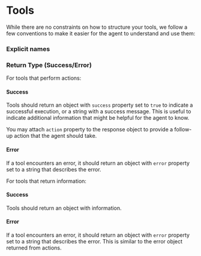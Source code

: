 # Tools

While there are no constraints on how to structure your tools, we follow a few conventions to make it easier for the agent to understand and use them:

### Explicit names

### Return Type (Success/Error)

For tools that perform actions:

#### Success

Tools should return an object with `success` property set to `true` to indicate a successful execution, or a string with a success message. This is useful to indicate additional information that might be helpful for the agent to know.

You may attach `action` property to the response object to provide a follow-up action that the agent should take.

#### Error

If a tool encounters an error, it should return an object with `error` property set to a string that describes the error.

For tools that return information:

#### Success

Tools should return an object with information. 

#### Error

If a tool encounters an error, it should return an object with `error` property set to a string that describes the error. This is similar to the error object returned from actions.
